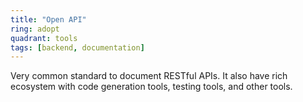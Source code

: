 ```yaml
---
title: "Open API"
ring: adopt
quadrant: tools
tags: [backend, documentation]
---
```


Very common standard to document RESTful APIs. It also have rich ecosystem with code generation tools, testing tools, and other tools.
